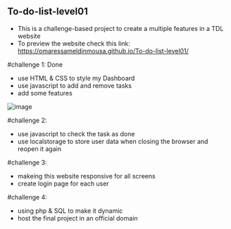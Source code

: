 ﻿## To-do-list-level01
- This is a challenge-based project to create a multiple features in a TDL website
- To preview the website check this link: https://omaressameldinmousa.github.io/To-do-list-level01/

#challenge 1: Done
- use HTML & CSS to style my Dashboard
- use javascript to add and remove tasks
- add some features

![image](https://github.com/OmarEssameldinMousa/To-do-list-level01/assets/124374760/71c0ef2e-a15b-4808-bf9c-037bd8ddd173)


#challenge 2: 
- use javascript to check the task as done
- use localstorage to store user data when closing the browser and reopen it again

#challenge 3: 
- makeing this website responsive for all screens
- create login page for each user 


#challenge 4: 
- using php & SQL to make it dynamic
- host the final project in an official domain
